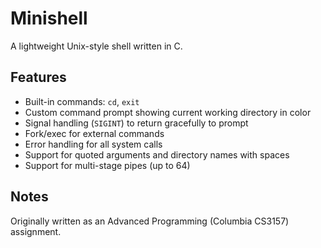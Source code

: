 # Minishell

A lightweight Unix-style shell written in C.

## Features

- Built-in commands: `cd`, `exit`
- Custom command prompt showing current working directory in color
- Signal handling (`SIGINT`) to return gracefully to prompt
- Fork/exec for external commands
- Error handling for all system calls
- Support for quoted arguments and directory names with spaces
- Support for multi-stage pipes (up to 64)

## Notes

Originally written as an Advanced Programming (Columbia CS3157) assignment.
